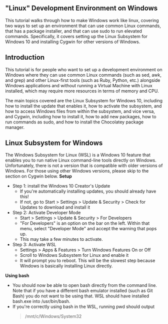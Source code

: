 ---
---
**"Linux" Development Environment on Windows**
-------

This tutorial walks through how to make Windows work like linux, covering two ways to set up an environment that can use common Linux commands, that has a package installer, and that can use sudo to run elevated commands. Specifically, it covers setting up the Linux Subsystem for Windows 10 and installing Cygwin for other versions of Windows.

## Introduction
This tutorial is for people who want to set up a development environment on Windows where they can use common Linux commands (such as sed, awk, and grep) and other Linux-first tools (such as Ruby, Python, etc.) alongside Windows applications and without running a Virtual Machine with Linux installed, which may require more resources in terms of memory and CPU. 

The main topics covered are the Linux Subsystem for Windows 10, including how to install the update that enables it, how to activate the subsystem, and how to access Windows files from within the subsystem, and vice versa, and Cygwin, including how to install it, how to add new packages, how to run commands as sudo, and how to install the Chocolatey package manager. 


## Linux Subsystem for Windows
The Windows Subsystem for Linux (WSL) is a Windows 10 feature that enables you to run native Linux command-line tools directly on Windows. Unfortunately, there is not a version that is compatible with older versions of Windows. For those using other Windows versions, please skip to the section on Cygwin below.
**Setup**
- Step 1: install the Windows 10 Creator's Update
  - If you're automatically installing updates, you should already have this!
  - If not, go to Start > Settings > Update & Security > Check for Updates to download and install it
- Step 2: Activate Developer Mode
  - Start > Settings > Update & Security > For Developers
  - "For Developers" is an option on the bar on the left. Within that menu, select "Developer Mode" and accept the warning that pops up.
  - This may take a few minutes to activate. 
- Step 3: Activate WSL
  - Settings > Apps & Features > Turn Windows Features On or Off
  - Scroll to Windows Subsystem for Linux and enable it
  - It will prompt you to reboot. This will be the slowest step because Windows is basically installing Linux directly.
  
**Using bash**
- You should now be able to open bash directly from the command line. Note that if you have a different bash emulator installed (such as Git Bash) you do not want to be using that. WSL should have installed bash.exe into /usr/bin/bash. 
- If you're correctly using bash in the WSL, running pwd should output
  > /mnt/c/Windows/System32

